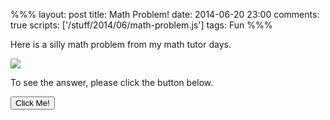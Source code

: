 %%%
layout: post
title: Math Problem!
date: 2014-06-20 23:00
comments: true
scripts: ['/stuff/2014/06/math-problem.js']
tags: Fun
%%%

Here is a silly math problem from my math tutor days.

<img src="/stuff/2014/06/math-problem.jpg" />

To see the answer, please click the button below.

<button id="answer-button">Click Me!</button>

<img src="/stuff/2014/06/math-answer.jpg" style="display:none;" id="answer-image" />
